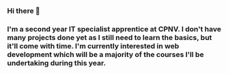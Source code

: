 ### Hi there 👋
### I'm a second year IT specialist apprentice at CPNV. I don't have many projects done yet as I still need to learn the basics, but it'll come with time. I'm currently interested in web development which will be a majority of the courses I'll be undertaking during this year.
<!--
**R0kkxSynetique/R0kkxSynetique** is a ✨ _special_ ✨ repository because its `README.md` (this file) appears on your GitHub profile.

Here are some ideas to get you started:

- 🔭 I’m currently working on ...
- 🌱 I’m currently learning ...
- 👯 I’m looking to collaborate on ...
- 🤔 I’m looking for help with ...
- 💬 Ask me about ...
- 📫 How to reach me: ...
- 😄 Pronouns: ...
- ⚡ Fun fact: ...
-->
